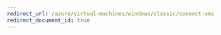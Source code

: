 ```yaml
---
redirect_url: /azure/virtual-machines/windows/classic/connect-vms
redirect_document_id: true
---
```

